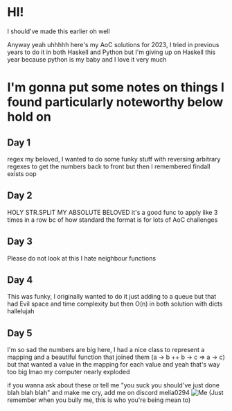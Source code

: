 # HI!
I should've made this earlier oh well

Anyway yeah uhhhhh here's my AoC solutions for 2023, I tried in previous years to do it in both Haskell and Python but I'm giving up on Haskell this year because python is my baby and I love it very much

# I'm gonna put some notes on things I found particularly noteworthy below hold on
## Day 1
regex my beloved, I wanted to do some funky stuff with reversing arbitrary regexes to get the numbers back to front but then I remembered findall exists oop
## Day 2
HOLY STR.SPLIT MY ABSOLUTE BELOVED it's a good func to apply like 3 times in a row bc of how standard the format is for lots of AoC challenges
## Day 3
Please do not look at this I hate neighbour functions
## Day 4
This was funky, I originally wanted to do it just adding to a queue but that had Evil space and time complexity but then O(n) in both solution with dicts hallelujah
## Day 5
I'm so sad the numbers are big here, I had a nice class to represent a mapping and a beautiful function that joined them (a -> b ++ b -> c => a -> c) but that wanted a value in the mapping for each value and yeah that's way too big lmao my computer nearly exploded


if you wanna ask about these or tell me "you suck you should've just done blah blah blah" and make me cry, add me on discord melia0294
![Me](whenyoubullyme.png)
(Just remember when you bully me, this is who you're being mean to) 
